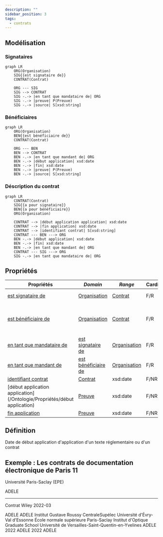 ```yaml
---
description: ""
sidebar_position: 3
tags:
  - contrats
---
```


## Modélisation

### Signataires

```mermaid
graph LR
    ORG(Organisation)
    SIG{{est signataire de}}
    CONTRAT(Contrat)

    ORG --- SIG
    SIG --> CONTRAT
    SIG -.-> |en tant que mandataire de| ORG
    SIG -.-> |preuve| P(Preuve)
    SIG -.-> |source| S[xsd:string]
```

### Bénéficiaires

```mermaid
graph LR
    ORG(Organisation)
    BEN{{est bénéficiaire de}}
    CONTRAT(Contrat)
    
    ORG --- BEN
    BEN --> CONTRAT
    BEN -.-> |en tant que mandant de| ORG
    BEN -.-> |début application| xsd:date
    BEN -.-> |fin| xsd:date
    BEN -.-> |preuve| P(Preuve)
    BEN -.-> |source| S[xsd:string]
```

### Déscription du contrat

```mermaid
graph LR
    CONTRAT(Contrat)
    SIG{{a pour signataire}}
    BEN{{a pour bénéficiaire}}
    ORG(Organisation)
  
    CONTRAT --> |début application application| xsd:date
    CONTRAT --> |fin application| xsd:date
    CONTRAT --> |identifiant contrat| S[xsd:string]
    CONTRAT --- BEN ---> ORG
    BEN -.-> |début application| xsd:date
    BEN -.-> |fin| xsd:date
    BEN -.-> |en tant que mandant de| ORG
    CONTRAT --- SIG ---> ORG
    SIG -.-> |en tant que mandataire de| ORG
```

## Propriétés

| **Propriétés**                                                                                  | ***Domain***                                                                                        | ***Range***                                                | **Cardinalité** | **Qualificatifs**                                                                                                                                                                                                                                                                                       |
| ----------------------------------------------------------------------------------------------- | --------------------------------------------------------------------------------------------------- | ---------------------------------------------------------- | --------------- | ------------------------------------------------------------------------------------------------------------------------------------------------------------------------------------------------------------------------------------------------------------------------------------------------------- |
| [est signataire de](/Ontologie/Propriétés/est%20signataire%20de)                     | [Organisation](/Ontologie/Classes/Organisation)                                          | [Contrat](/Ontologie/Classes/Contrat)           | F/R             | [`en tant que mandataire de`](/Ontologie/Propriétés/en%20tant%20que%20mandataire%20de), [`preuve`](/Ontologie/Propriétés/preuve), [`source`](/Ontologie/Propriétés/source)                                                                                             |
| [est bénéficiaire de](/Ontologie/Popriétés/est%20bénéficiaire%20de)                  | [Organisation](/Ontologie/Classes/Organisation)                                          | [Contrat](/Ontologie/Classes/Contrat)           | F/R             | [`en tant que mandant de`](/Ontologie/Propriétés/en%20tant%20que%20mandant%20de), [`preuve`](/Ontologie/Propriétés/preuve), [`source`](/Ontologie/Propriétés/source), [`début application`](/Ontologie/Propriétés/début application), [`fin`](/Ontologie/Propriétés/fin) |
| [en tant que mandataire de](/Ontologie/Propriétés/en%20tant%20que%20mandataire%20de) | [est signataire de](/Ontologie/Propriétés/est%20signataire%20de)                         | [Organisation](/Ontologie/Classes/Organisation) | F/R             |                                                                                                                                                                                                                                                                                                         |
| [en tant que mandant de](/Ontologie/Propriétés/en%20tant%20que%20mandant%20de)       | [est bénéficiaire de](/Ontologie/Propri%C3%A9t%C3%A9s/est%20b%C3%A9n%C3%A9ficiaire%20de) | [Organisation](/Ontologie/Classes/Organisation) | F/R             |                                                                                                                                                                                                                                                                                                         |
| [identifiant contrat](/Ontologie/Propriétés/identifiant%20contrat)                   | [Contrat](/Ontologie/Classes/Contrat)                                                    | xsd:date                                                   | F/NR            |                                                                                                                                                                                                                                                                                                         |
| [début application application](/Ontologie/Propriétés/début application)                       | [Preuve](/Ontologie/Classes/Preuve)                                                      | xsd:date                                                   | F/NR            |                                                                                                                                                                                                                                                                                                         |
| [fin application](/Ontologie/Propriétés/fin%20application)                           | [Preuve](/Ontologie/Classes/Preuve)                                                      | xsd:date                                                   | F/NR            |                                                                                                                                                                                                                                                                                                         |

## Définition

Date de début application d'application d'un texte réglementaire ou d'un contrat

## Exemple : Les contrats de documentation électronique de Paris 11

Université Paris-Saclay (EPE)

<Claim property="est signataire de">
    <Statement value="Contrat Wiley 2022-03">
        <References>
            <Reference>
                <ReferenceElement property="source">ADELE</ReferenceElement>
            </Reference>
        </References>
    </Statement>
</Claim>

---

Contrat Wiley 2022-03

<Claim property="instance de">
    <Statement value="Contrat">
        <References>
            <Reference>
                <ReferenceElement property="source">ADELE</ReferenceElement>
            </Reference>
        </References>
    </Statement>
</Claim>

<Claim property="début application">
    <Statement value="2022">
        <References>
            <Reference>
                <ReferenceElement property="source">ADELE</ReferenceElement>
            </Reference>
        </References>
    </Statement>
</Claim>

<Claim property="a pour signataire">
    <Statement value="Université Paris-Saclay (EPE) ">
        <Qualifier property="en tant que mandataire de">Institut Gustave Roussy</Qualifier>
        <Qualifier property="en tant que mandataire de">CentraleSupélec</Qualifier>
        <Qualifier property="en tant que mandataire de">Université d'Évry-Val d'Essonne</Qualifier>
        <Qualifier property="en tant que mandataire de">École normale supérieure Paris-Saclay</Qualifier>
        <Qualifier property="en tant que mandataire de">Institut d'Optique Graduate School</Qualifier>
        <Qualifier property="en tant que mandataire de">Université de Versailles-Saint-Quentin-en-Yvelines</Qualifier>
        <References>
            <Reference>
                <ReferenceElement property="source">ADELE</ReferenceElement>
            </Reference>
        </References>
    </Statement>
</Claim>

<Claim property="a pour bénéficiaire">
    <Statement value="Université Paris-Saclay (EPE)">
      <Qualifier property="début application">2022</Qualifier>
        <References>
            <Reference>
                <ReferenceElement property="source">ADELE</ReferenceElement>
            </Reference>
        </References>
    </Statement>
    <Statement value="Institut Gustave Roussy">
      <Qualifier property="début application">2022</Qualifier>
        <References>
            <Reference>
                <ReferenceElement property="source">ADELE</ReferenceElement>
            </Reference>
        </References>
    </Statement>
    <Statement value="...">
    </Statement>
</Claim>
